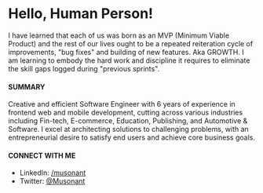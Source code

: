 # Hello, Human Person!

I have learned that each of us was born as an MVP (Minimum Viable Product) and the rest of our lives ought to be a repeated reiteration cycle of improvements, "bug fixes" and building of new features. Aka GROWTH. I am learning to embody the hard work and discipline it requires to eliminate the skill gaps logged during "previous sprints". 

#### SUMMARY
Creative and efficient Software Engineer with 6 years of experience in frontend web and mobile development, cutting across various industries including Fin-tech, E-commerce, Education, Publishing, and Automotive & Software. I excel at architecting solutions to challenging problems, with an entrepreneurial desire to satisfy end users and achieve core business goals.

#### CONNECT WITH ME
- LinkedIn: [/musonant](https://linkedin.com/in/musonant)
- Twitter: [@Musonant](https://twitter.com/musonant)
